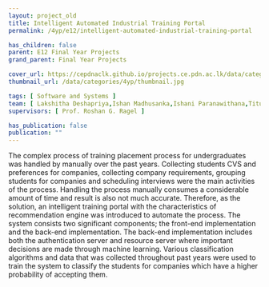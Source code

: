 ```yaml
---
layout: project_old
title: Intelligent Automated Industrial Training Portal
permalink: /4yp/e12/intelligent-automated-industrial-training-portal

has_children: false
parent: E12 Final Year Projects
grand_parent: Final Year Projects

cover_url: https://cepdnaclk.github.io/projects.ce.pdn.ac.lk/data/categories/4yp/cover_page.jpg
thumbnail_url: /data/categories/4yp/thumbnail.jpg

tags: [	Software and Systems ]
team: [ Lakshitha Deshapriya,Ishan Madhusanka,Ishani Paranawithana,Titus Nandakumara ]
supervisors: [ Prof. Roshan G. Ragel ]

has_publication: false
publication: ""
---
```



The complex process of training placement process for undergraduates was handled by manually over the past years. Collecting students CVS and preferences for companies, collecting company requirements, grouping students for companies and scheduling interviews were the main activities of
the process. Handling the process manually consumes a considerable amount of time and result is also not much accurate. Therefore, as the solution, an intelligent training portal with the characteristics of recommendation engine was introduced to automate the process. The system consists two significant components; the front-end implementation and the back-end implementation. The back-end implementation includes both the
authentication server and resource server where important decisions are made through machine learning. Various classification algorithms and data that was collected throughout past years were used to train the system to classify the students for companies which have a higher probability of accepting them.
